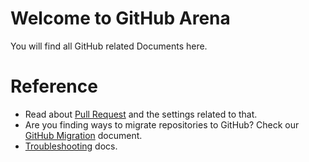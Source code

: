 # Welcome to GitHub Arena
You will find all GitHub related Documents here. 

# Reference
- Read about [Pull Request](./pull-requests.md) and the settings related to that.
- Are you finding ways to migrate repositories to GitHub? Check our [GitHub Migration](./migrate-repos-to-github.md) document.
- [Troubleshooting](./troubleshooting.md) docs.
